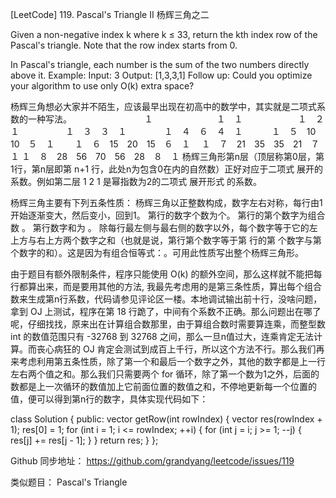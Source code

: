 [LeetCode] 119. Pascal's Triangle II 杨辉三角之二 

 
Given a non-negative index k where k ≤ 33, return the kth index row of the Pascal's triangle.
Note that the row index starts from 0.

In Pascal's triangle, each number is the sum of the two numbers directly above it.
Example:
Input: 3
Output: [1,3,3,1]
Follow up:
Could you optimize your algorithm to use only O(k) extra space?
 
杨辉三角想必大家并不陌生，应该最早出现在初高中的数学中，其实就是二项式系数的一种写法。
　　　　　　　　１
　　　　　　　１　１
　　　　　　１　２　１
　　　　　１　３　３　１
　　　　１　４　６　４　１
　　　１　５　10　10　５　１
　　１　６　15　20　15　６　１
　１　７　21　35　35　21　７　１
１　８　28　56　70　56　28　８　１
杨辉三角形第n层（顶层称第0层，第1行，第n层即第 n+1 行，此处n为包含0在内的自然数）正好对应于二项式  展开的系数。例如第二层 1 2 1 是幂指数为2的二项式  展开形式  的系数。
 
杨辉三角主要有下列五条性质：
杨辉三角以正整数构成，数字左右对称，每行由1开始逐渐变大，然后变小，回到1。
第行的数字个数为个。
第行的第个数字为组合数 。
第行数字和为 。
除每行最左侧与最右侧的数字以外，每个数字等于它的左上方与右上方两个数字之和（也就是说，第行第个数字等于第  行的第  个数字与第个数字的和）。这是因为有组合恒等式：。可用此性质写出整个杨辉三角形。
 
由于题目有额外限制条件，程序只能使用 O(k) 的额外空间，那么这样就不能把每行都算出来，而是要用其他的方法, 我最先考虑用的是第三条性质，算出每个组合数来生成第n行系数，代码请参见评论区一楼。本地调试输出前十行，没啥问题，拿到 OJ 上测试，程序在第 18 行跪了，中间有个系数不正确。那么问题出在哪了呢，仔细找找，原来出在计算组合数那里，由于算组合数时需要算连乘，而整型数 int 的数值范围只有 -32768 到 32768 之间，那么一旦n值过大，连乘肯定无法计算。而丧心病狂的 OJ 肯定会测试到成百上千行，所以这个方法不行。那么我们再来考虑利用第五条性质，除了第一个和最后一个数字之外，其他的数字都是上一行左右两个值之和。那么我们只需要两个 for 循环，除了第一个数为1之外，后面的数都是上一次循环的数值加上它前面位置的数值之和，不停地更新每一个位置的值，便可以得到第n行的数字，具体实现代码如下：
 

class Solution {
public:
    vector<int> getRow(int rowIndex) {
        vector<int> res(rowIndex + 1);
        res[0] = 1;
        for (int i = 1; i <= rowIndex; ++i) {
            for (int j = i; j >= 1; --j) {
                res[j] += res[j - 1];
            }
        }
        return res;
    }
};

 
Github 同步地址：
https://github.com/grandyang/leetcode/issues/119
 
类似题目：
Pascal's Triangle